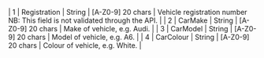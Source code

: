   | 1        | Registration   | String | [A-Z0-9] 20 chars      | Vehicle registration number <br> NB: This field is not validated through the API. |
  | 2        | CarMake        | String | [A-Z0-9] 20 chars      | Make of vehicle, e.g. Audi.                                             |
  | 3        | CarModel       | String | [A-Z0-9] 20 chars      | Model of vehicle, e.g. A6.                                               |
  | 4        | CarColour      | String | [A-Z0-9] 20 chars      | Colour of vehicle, e.g. White.                                           |

